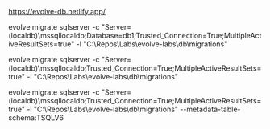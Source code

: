 https://evolve-db.netlify.app/

evolve migrate sqlserver -c "Server=(localdb)\mssqllocaldb;Database=db1;Trusted_Connection=True;MultipleActiveResultSets=true" -l "C:\Repos\Labs\evolve-labs\db\migrations"

evolve migrate sqlserver -c "Server=(localdb)\mssqllocaldb;Trusted_Connection=True;MultipleActiveResultSets=true" -l "C:\Repos\Labs\evolve-labs\db\migrations"

evolve migrate sqlserver -c "Server=(localdb)\mssqllocaldb;Trusted_Connection=True;MultipleActiveResultSets=true" -l "C:\Repos\Labs\evolve-labs\db\migrations" --metadata-table-schema:TSQLV6